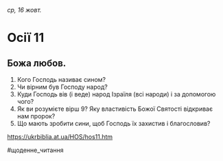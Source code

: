 
_ср, 16 жовт._

# Осії 11

## Божа любов.
1. Кого Господь називає сином?
2. Чи вірним був Господу народ?
3. Куди Господь вів (і веде) народ Ізраїля (всі народи) і за допомогою чого?
4. Як ви розумієте вірш 9? Яку властивість Божої Святості відкриває нам пророк?
5. Що мають зробити сини, щоб Господь їх захистив і благословив?

https://ukrbiblia.at.ua/HOS/hos11.htm 

#щоденне_читання
